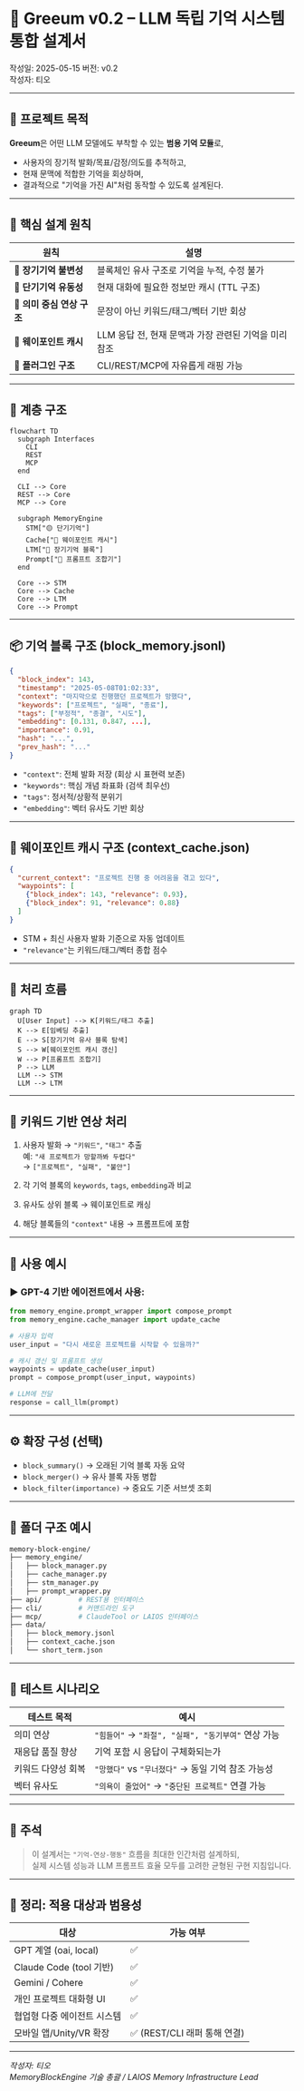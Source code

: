 ﻿# 🧠 Greeum v0.2 – LLM 독립 기억 시스템 통합 설계서

작성일: 2025-05-15 
버전: v0.2  
작성자: 티오

---

## 📌 프로젝트 목적

**Greeum**은 어떤 LLM 모델에도 부착할 수 있는 **범용 기억 모듈**로,  
- 사용자의 장기적 발화/목표/감정/의도를 추적하고,  
- 현재 문맥에 적합한 기억을 회상하며,  
- 결과적으로 "기억을 가진 AI"처럼 동작할 수 있도록 설계된다.

---

## 🧠 핵심 설계 원칙

| 원칙 | 설명 |
|------|------|
| 🔷 **장기기억 불변성** | 블록체인 유사 구조로 기억을 누적, 수정 불가 |
| 🔶 **단기기억 유동성** | 현재 대화에 필요한 정보만 캐시 (TTL 구조) |
| 🧠 **의미 중심 연상 구조** | 문장이 아닌 키워드/태그/벡터 기반 회상 |
| 📍 **웨이포인트 캐시** | LLM 응답 전, 현재 문맥과 가장 관련된 기억을 미리 참조 |
| 🔌 **플러그인 구조** | CLI/REST/MCP에 자유롭게 래핑 가능 |

---

## 🧱 계층 구조

```mermaid
flowchart TD
  subgraph Interfaces
    CLI
    REST
    MCP
  end

  CLI --> Core
  REST --> Core
  MCP --> Core

  subgraph MemoryEngine
    STM["🟡 단기기억"]
    Cache["🔶 웨이포인트 캐시"]
    LTM["🔷 장기기억 블록"]
    Prompt["🧠 프롬프트 조합기"]
  end

  Core --> STM
  Core --> Cache
  Core --> LTM
  Core --> Prompt
```

---

## 📦 기억 블록 구조 (block_memory.jsonl)

```json
{
  "block_index": 143,
  "timestamp": "2025-05-08T01:02:33",
  "context": "마지막으로 진행했던 프로젝트가 망했다",
  "keywords": ["프로젝트", "실패", "종료"],
  "tags": ["부정적", "종결", "시도"],
  "embedding": [0.131, 0.847, ...],
  "importance": 0.91,
  "hash": "...",
  "prev_hash": "..."
}
```

- `"context"`: 전체 발화 저장 (회상 시 표현력 보존)
- `"keywords"`: 핵심 개념 좌표화 (검색 최우선)
- `"tags"`: 정서적/상황적 분위기
- `"embedding"`: 벡터 유사도 기반 회상

---

## 📍 웨이포인트 캐시 구조 (context_cache.json)

```json
{
  "current_context": "프로젝트 진행 중 어려움을 겪고 있다",
  "waypoints": [
    {"block_index": 143, "relevance": 0.93},
    {"block_index": 91, "relevance": 0.88}
  ]
}
```

- STM + 최신 사용자 발화 기준으로 자동 업데이트
- `"relevance"`는 키워드/태그/벡터 종합 점수

---

## 🔁 처리 흐름

```mermaid
graph TD
  U[User Input] --> K[키워드/태그 추출]
  K --> E[임베딩 추출]
  E --> S[장기기억 유사 블록 탐색]
  S --> W[웨이포인트 캐시 갱신]
  W --> P[프롬프트 조합기]
  P --> LLM
  LLM --> STM
  LLM --> LTM
```

---

## 🧠 키워드 기반 연상 처리

1. 사용자 발화 → `"키워드"`, `"태그"` 추출  
   예: `"새 프로젝트가 망할까봐 두렵다"`  
   → `["프로젝트", "실패", "불안"]`

2. 각 기억 블록의 `keywords`, `tags`, `embedding`과 비교  
3. 유사도 상위 블록 → 웨이포인트로 캐싱  
4. 해당 블록들의 `"context"` 내용 → 프롬프트에 포함

---

## 📌 사용 예시

### ▶︎ GPT-4 기반 에이전트에서 사용:

```python
from memory_engine.prompt_wrapper import compose_prompt
from memory_engine.cache_manager import update_cache

# 사용자 입력
user_input = "다시 새로운 프로젝트를 시작할 수 있을까?"

# 캐시 갱신 및 프롬프트 생성
waypoints = update_cache(user_input)
prompt = compose_prompt(user_input, waypoints)

# LLM에 전달
response = call_llm(prompt)
```

---

## ⚙️ 확장 구성 (선택)

- `block_summary()` → 오래된 기억 블록 자동 요약  
- `block_merger()` → 유사 블록 자동 병합  
- `block_filter(importance)` → 중요도 기준 서브셋 조회

---

## 🔧 폴더 구조 예시

```bash
memory-block-engine/
├── memory_engine/
│   ├── block_manager.py
│   ├── cache_manager.py
│   ├── stm_manager.py
│   ├── prompt_wrapper.py
├── api/         # REST용 인터페이스
├── cli/         # 커맨드라인 도구
├── mcp/         # ClaudeTool or LAIOS 인터페이스
├── data/
│   ├── block_memory.jsonl
│   ├── context_cache.json
│   └── short_term.json
```

---

## 🧪 테스트 시나리오

| 테스트 목적 | 예시 |
|-------------|------|
| 의미 연상 | `"힘들어"` → `"좌절", "실패", "동기부여"` 연상 가능 |
| 재응답 품질 향상 | 기억 포함 시 응답이 구체화되는가 |
| 키워드 다양성 회복 | `"망했다"` vs `"무너졌다"` → 동일 기억 참조 가능성 |
| 벡터 유사도 | `"의욕이 줄었어"` → `"중단된 프로젝트"` 연결 가능

---

## 💬 주석

> 이 설계서는 `"기억-연상-행동"` 흐름을 최대한 인간처럼 설계하되,  
> 실제 시스템 성능과 LLM 프롬프트 효율 모두를 고려한 균형된 구현 지침입니다.

---

## 📍 정리: 적용 대상과 범용성

| 대상 | 가능 여부 |
|------|-----------|
| GPT 계열 (oai, local) | ✅ |
| Claude Code (tool 기반) | ✅ |
| Gemini / Cohere | ✅ |
| 개인 프로젝트 대화형 UI | ✅ |
| 협업형 다중 에이전트 시스템 | ✅ |
| 모바일 앱/Unity/VR 확장 | ✅ (REST/CLI 래퍼 통해 연결) |

---

_작성자: 티오  
MemoryBlockEngine 기술 총괄 / LAIOS Memory Infrastructure Lead_

